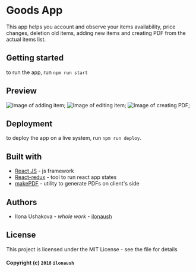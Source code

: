 # Goods App

This app helps you account and observe your items availability, price changes, deletion old items, adding new items and
creating PDF from the actual items list.

## Getting started

to run the app, run ```npm run start```

## Preview

![Image of adding item](https://github.com/ilonaush/goods-app/blob/feature/task-04/md/screenshots/add_item.png);
![Image of editing item](https://github.com/ilonaush/goods-app/blob/feature/task-04/md/screenshots/edit_item.png);
![Image of creating PDF](https://github.com/ilonaush/goods-app/blob/feature/task-04/md/screenshots/make_PDF.png);


## Deployment

to deploy the app on a live system, run ```npm run deploy```.

## Built with

* [React JS](https://www.npmjs.com/package/react) - js framework
* [React-redux](https://www.npmjs.com/package/react-redux) - tool to run react app states
* [makePDF](https://www.npmjs.com/package/pdfmake) - utility to generate PDFs on client's side

## Authors

* Ilona Ushakova - *whole work* - [ilonaush](https://github.com/ilonaush)

## License

This project is licensed under the MIT License - see the file for details

#### Copyright (c) ```2018``` ```ilonaush```


